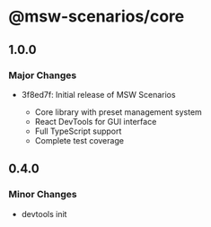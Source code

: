 # @msw-scenarios/core

## 1.0.0

### Major Changes

- 3f8ed7f: Initial release of MSW Scenarios

  - Core library with preset management system
  - React DevTools for GUI interface
  - Full TypeScript support
  - Complete test coverage

## 0.4.0

### Minor Changes

- devtools init
